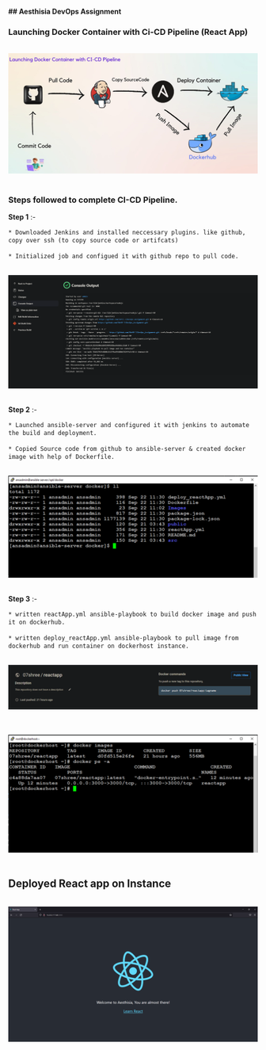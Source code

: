 **## Aesthisia DevOps Assignment** 
### Launching Docker Container with Ci-CD Pipeline (React App)
<p align="center">  
	<br>
	 <img src="Images/CI-CD.jpg"> 
	<br>
	<br>
</p>

### Steps followed to complete CI-CD Pipeline.
**Step 1** :- 
```
* Downloaded Jenkins and installed neccessary plugins. like github, copy over ssh (to copy source code or artifcats)

* Initialized job and configued it with github repo to pull code.
```
<p align="center">  
	<br>
	 <img src="Images/jenkins.png"> 
	<br>
	<br>
</p>

**Step 2** :-
```
* Launched ansible-server and configured it with jenkins to automate the build and deployment.

* Copied Source code from github to ansible-server & created docker image with help of Dockerfile.
```
<p align="center">  
	<br>
	 <img src="Images/ansible-server.png"> 
	<br>
	<br>
</p>

**Step 3** :- 
```
* written reactApp.yml ansible-playbook to build docker image and push it on dockerhub.

* written deploy_reactApp.yml ansible-playbook to pull image from dockerhub and run container on dockerhost instance. 
```
<p align="center">  
	<br>
	 <img src="Images/dockerhub.png"> 
	<br>
	<br>
</p>

<p align="center">  
	<br>
	 <img src="Images/dockerhost.png"> 
	<br>
	<br>
</p>

## Deployed React app on Instance
<p align="center">  
	<br>
	 <img src="Images/deployedapp.PNG"> 
	<br>
	<br>
</p>